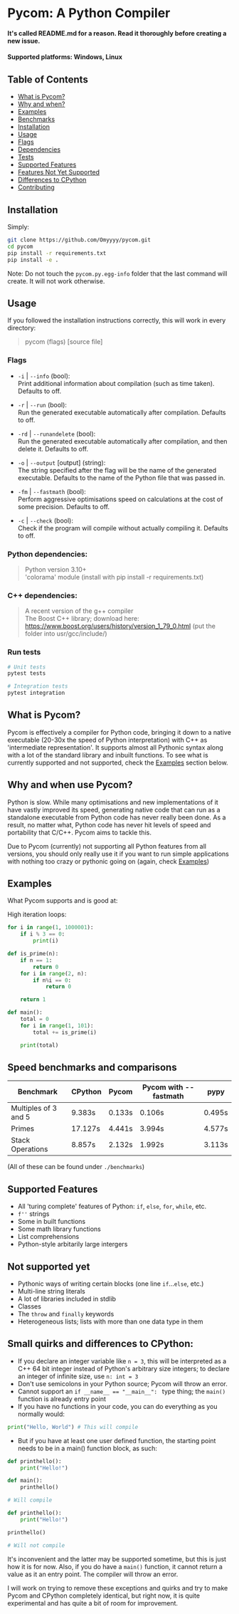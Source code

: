 # Pycom: A Python Compiler

#### It's called README.md for a reason. Read it thoroughly before creating a new issue.

#### Supported platforms: Windows, Linux

## Table of Contents

- [What is Pycom?](#what-is-pycom)
- [Why and when?](#why-and-when-use-pycom)
- [Examples](#examples)
- [Benchmarks](#speed-benchmarks-and-comparisons)
- [Installation](#installation)
- [Usage](#usage)
- [Flags](#flags)
- [Dependencies](#python-dependencies)
- [Tests](#run-tests)
- [Supported Features](#supported-features)
- [Features Not Yet Supported](#not-supported-yet)
- [Differences to CPython](#small-quirks-and-differences-to-cpython)
- [Contributing](CONTRIBUTING.md)



## Installation

Simply:
```bash
git clone https://github.com/Omyyyy/pycom.git
cd pycom
pip install -r requirements.txt
pip install -e .
``` 

Note: Do not touch the `pycom.py.egg-info` folder that the last command will create. It will not work otherwise.

## Usage

If you followed the installation instructions correctly, this will work in every directory:

> pycom (flags) [source file]

### Flags
* `-i` | `--info` (bool):\
    Print additional information about compilation (such as time taken). Defaults to off.

* `-r` | `--run` (bool):\
    Run the generated executable automatically after compilation. Defaults to off.

* `-rd` | `--runandelete` (bool):\
    Run the generated executable automatically after compilation, and then delete it. Defaults to off.

* `-o` | `--output` [output] (string):\
    The string specified after the flag will be the name of the generated executable. Defaults to the name of the Python file that was passed in.

* `-fm` | `--fastmath` (bool):\
    Perform aggressive optimisations speed on calculations at the cost of some precision. Defaults to off.

* `-c` | `--check` (bool):\
    Check if the program will compile without actually compiling it. Defaults to off.

### Python dependencies:
> Python version 3.10+  
> 'colorama' module (install with pip install -r requirements.txt)

### C++ dependencies:
> A recent version of the g++ compiler  
> The Boost C++ library; download here: https://www.boost.org/users/history/version_1_79_0.html (put the folder into usr/gcc/include/)

### Run tests

```bash
# Unit tests
pytest tests
```

```bash
# Integration tests
pytest integration
```

## What is Pycom?

Pycom is effectively a compiler for Python code, bringing it down to a native executable (20-30x the speed of Python 
interpretation) with C++ as 'intermediate representation'. It supports almost all Pythonic syntax along with a lot of 
the standard library and inbuilt functions. To see what is currently supported and not supported, check the 
[Examples](#examples) section below.

## Why and when use Pycom?

Python is slow. While many optimisations and new implementations of it have vastly improved its speed, generating 
native code that can run as a standalone executable from Python code has never really been done. As a result, no matter 
what, Python code has never hit levels of speed and portability that C/C++. Pycom aims to tackle this.

Due to Pycom (currently) not supporting all Python features from all versions, you should only really use it if you 
want to run simple applications with nothing too crazy or pythonic going on (again, check [Examples](#examples))

## Examples

What Pycom supports and is good at:

High iteration loops:

```py
for i in range(1, 1000001):
    if i % 3 == 0:
        print(i)
```

```py
def is_prime(n):
    if n == 1:
        return 0
    for i in range(2, n):
        if n%i == 0:
            return 0

    return 1

def main():
    total = 0
    for i in range(1, 101):
        total += is_prime(i)

    print(total)
```

## Speed benchmarks and comparisons

| Benchmark | CPython | Pycom | Pycom with --fastmath | pypy | 
| ----------- | ----------- | ----------- | ----------- | ----------- |
| Multiples of 3 and 5 | 9.383s | 0.133s | 0.106s | 0.495s |
| Primes | 17.127s | 4.441s | 3.994s | 4.577s |
| Stack Operations | 8.857s | 2.132s | 1.992s | 3.113s |

(All of these can be found under `./benchmarks`)

## Supported Features

- All 'turing complete' features of Python: `if`, `else`, `for`, `while`, etc.
- `f''` strings
- Some in built functions
- Some math library functions
- List comprehensions
- Python-style arbitarily large intergers

## Not supported yet

- Pythonic ways of writing certain blocks (one line `if`...`else`, etc.)
- Multi-line string literals
- A lot of libraries included in stdlib
- Classes
- The `throw` and `finally` keywords
- Heterogeneous lists; lists with more than one data type in them

## Small quirks and differences to CPython:

- If you declare an integer variable like `n = 3`, this will be interpreted as a C++ 64 bit integer instead of
Python's arbitrary size integers; to declare an integer of infinite size, use `n: int = 3`
- Don't use semicolons in your Python source; Pycom will throw an error.
- Cannot support an `if __name__ == "__main__": ` type thing; the `main()` function is already entry point
- If you have no functions in your code, you can do everything as you normally would:

```py
print("Hello, World") # This will compile
```

- But if you have at least one user defined function, the starting point needs to be in a main() function block,
as such:

```py
def printhello():
    print("Hello!")

def main():
    printhello() 

# Will compile 
```

```py
def printhello():
    print("Hello!")

printhello() 

# Will not compile
```

It's inconvenient and the latter may be supported sometime, but this is just how it is for now. Also, if you do have a 
`main()` function, it cannot return a value as it an entry point. The compiler will throw an error.

I will work on trying to remove these exceptions and quirks and try to make Pycom and CPython completely identical,
but right now, it is quite experimental and has quite a bit of room for improvement.
